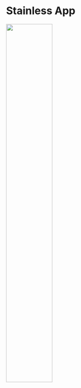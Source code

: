 # Stainless App

<img src="https://github.com/tonyjoo974/Stainless/tree/tony/screenshot/initial_screen.png" width="50%"></img>